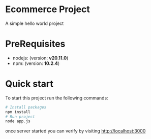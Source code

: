 # Ecommerce Project
A simple hello world project

# PreRequisites
- nodejs: (version: **v20.11.0**)
- npm: (version: **10.2.4**)
# Quick start
To start this project run the following commands:
```sh
# Install packages
npm install
# Run project
node app.js
```

once server started you can verify by visiting [http://localhost:3000](http://localhost:3000)